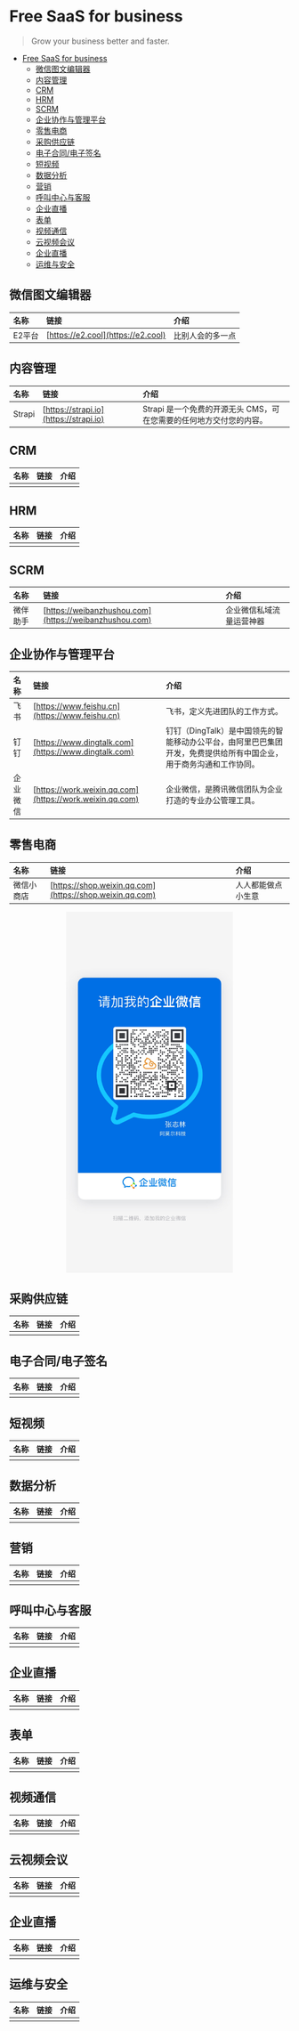 # Free SaaS for business

> Grow your business better and faster.

<!-- START doctoc generated TOC please keep comment here to allow auto update -->
<!-- DON'T EDIT THIS SECTION, INSTEAD RE-RUN doctoc TO UPDATE -->

- [Free SaaS for business](#free-saas-for-business)
  - [微信图文编辑器](#%E5%BE%AE%E4%BF%A1%E5%9B%BE%E6%96%87%E7%BC%96%E8%BE%91%E5%99%A8)
  - [内容管理](#%E5%86%85%E5%AE%B9%E7%AE%A1%E7%90%86)
  - [CRM](#crm)
  - [HRM](#hrm)
  - [SCRM](#scrm)
  - [企业协作与管理平台](#%E4%BC%81%E4%B8%9A%E5%8D%8F%E4%BD%9C%E4%B8%8E%E7%AE%A1%E7%90%86%E5%B9%B3%E5%8F%B0)
  - [零售电商](#%E9%9B%B6%E5%94%AE%E7%94%B5%E5%95%86)
  - [采购供应链](#%E9%87%87%E8%B4%AD%E4%BE%9B%E5%BA%94%E9%93%BE)
  - [电子合同/电子签名](#%E7%94%B5%E5%AD%90%E5%90%88%E5%90%8C%E7%94%B5%E5%AD%90%E7%AD%BE%E5%90%8D)
  - [短视频](#%E7%9F%AD%E8%A7%86%E9%A2%91)
  - [数据分析](#%E6%95%B0%E6%8D%AE%E5%88%86%E6%9E%90)
  - [营销](#%E8%90%A5%E9%94%80)
  - [呼叫中心与客服](#%E5%91%BC%E5%8F%AB%E4%B8%AD%E5%BF%83%E4%B8%8E%E5%AE%A2%E6%9C%8D)
  - [企业直播](#%E4%BC%81%E4%B8%9A%E7%9B%B4%E6%92%AD)
  - [表单](#%E8%A1%A8%E5%8D%95)
  - [视频通信](#%E8%A7%86%E9%A2%91%E9%80%9A%E4%BF%A1)
  - [云视频会议](#%E4%BA%91%E8%A7%86%E9%A2%91%E4%BC%9A%E8%AE%AE)
  - [企业直播](#%E4%BC%81%E4%B8%9A%E7%9B%B4%E6%92%AD-1)
  - [运维与安全](#%E8%BF%90%E7%BB%B4%E4%B8%8E%E5%AE%89%E5%85%A8)

<!-- END doctoc generated TOC please keep comment here to allow auto update -->

## 微信图文编辑器
| 名称        | 链接       | 介绍       |
| :---- | :---- | :---- |
| E2平台       | [https://e2.cool](https://e2.cool)      | 比别人会的多一点      |

## 内容管理
| 名称        | 链接       | 介绍       |
| :---- | :---- | :---- |
| Strapi| [https://strapi.io](https://strapi.io) | Strapi 是一个免费的开源无头 CMS，可在您需要的任何地方交付您的内容。|  

## CRM
| 名称        | 链接       | 介绍       |
| :---- | :---- | :---- |
|        | |       |

## HRM
| 名称        | 链接       | 介绍       |
| :---- | :---- | :---- |
|        | |       |

## SCRM
| 名称        | 链接       | 介绍       |
| :---- | :---- | :---- |
| 微伴助手       | [https://weibanzhushou.com](https://weibanzhushou.com)| 企业微信私域流量运营神器      |

## 企业协作与管理平台
| 名称        | 链接       | 介绍       |
| :---- | :---- | :---- |
| 飞书       | [https://www.feishu.cn](https://www.feishu.cn)| 飞书，定义先进团队的工作方式。      |
| 钉钉       | [https://www.dingtalk.com](https://www.dingtalk.com)| 钉钉（DingTalk）是中国领先的智能移动办公平台，由阿里巴巴集团开发，免费提供给所有中国企业，用于商务沟通和工作协同。      |
| 企业微信    | [https://work.weixin.qq.com](https://work.weixin.qq.com)| 企业微信，是腾讯微信团队为企业打造的专业办公管理工具。      |

## 零售电商
| 名称        | 链接       | 介绍       |
| :---- | :---- | :---- |
| 微信小商店 |[https://shop.weixin.qq.com](https://shop.weixin.qq.com) |  人人都能做点小生意     |

<div align="center">
    <img src="./file/image/amor.jpg" width = "300" alt="amor" align=center />
</div>

## 采购供应链
| 名称        | 链接       | 介绍       |
| :---- | :---- | :---- |
|        | |       |

## 电子合同/电子签名
| 名称        | 链接       | 介绍       |
| :---- | :---- | :---- |
|        | |       |

## 短视频
| 名称        | 链接       | 介绍       |
| :---- | :---- | :---- |
|        | |       |

## 数据分析
| 名称        | 链接       | 介绍       |
| :---- | :---- | :---- |
|        | |       |

## 营销
| 名称        | 链接       | 介绍       |
| :---- | :---- | :---- |
|        | |       |

## 呼叫中心与客服
| 名称        | 链接       | 介绍       |
| :---- | :---- | :---- |
|        | |       |

## 企业直播
| 名称        | 链接       | 介绍       |
| :---- | :---- | :---- |
|        | |       |

## 表单
| 名称        | 链接       | 介绍       |
| :---- | :---- | :---- |
|        | |       |

## 视频通信
| 名称        | 链接       | 介绍       |
| :---- | :---- | :---- |
|        | |       |

## 云视频会议
| 名称        | 链接       | 介绍       |
| :---- | :---- | :---- |
|        | |       |

## 企业直播
| 名称        | 链接       | 介绍       |
| :---- | :---- | :---- |
|        | |       |

## 运维与安全
| 名称        | 链接       | 介绍       |
| :---- | :---- | :---- |
|        | |       |
